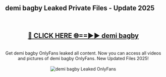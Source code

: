 <h2>demi bagby Leaked Private Files - Update 2025</h2>
<br>
<div align="center">
<h2><a href="https://cliphot.my.id/demi_bagby" rel="nofollow">🔴 CLICK HERE 🌐==►► demi bagby</a></h2>
<br>
Get demi bagby OnlyFans leaked all content. Now you can access all videos and pictures of demi bagby OnlyFans. New Updated Files 2025!
<br>
<br>
<a href="https://cliphot.my.id/demi_bagby" rel="nofollow" data-target="animated-image.originalLink"><img src="https://i.ibb.co.com/WyWwxjT/player-gif2.gif" alt="demi bagby Leaked OnlyFans" style="max-width: 100%; display: inline-block;" data-target="animated-image.originalImage"></a>
</div>
<br>